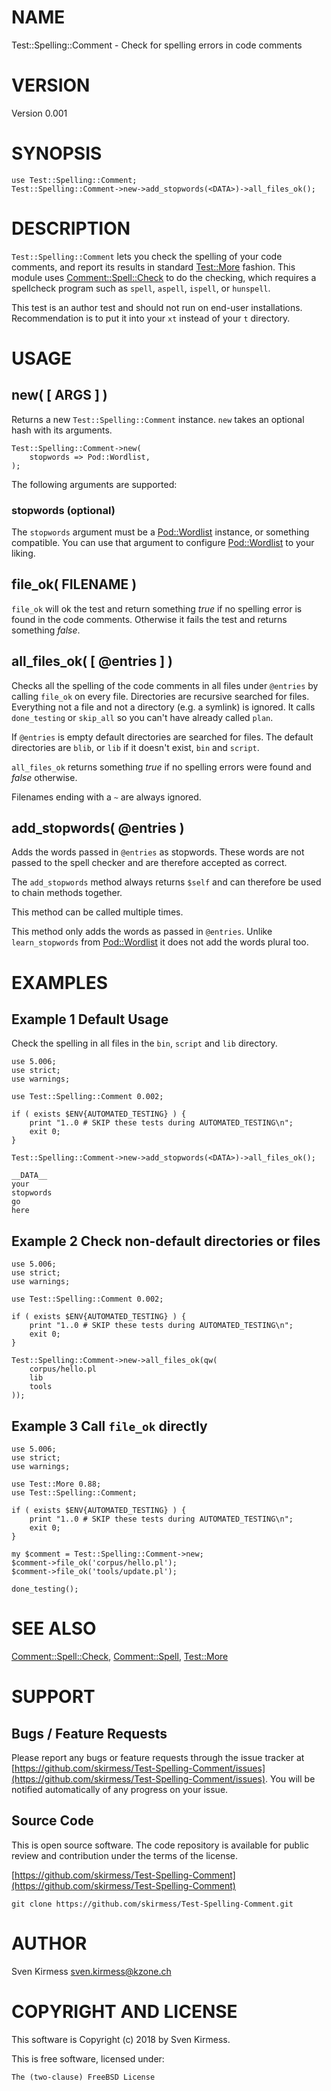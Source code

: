 # NAME

Test::Spelling::Comment - Check for spelling errors in code comments

# VERSION

Version 0.001

# SYNOPSIS

    use Test::Spelling::Comment;
    Test::Spelling::Comment->new->add_stopwords(<DATA>)->all_files_ok();

# DESCRIPTION

`Test::Spelling::Comment` lets you check the spelling of your code
comments, and report its results in standard [Test::More](https://metacpan.org/pod/Test::More)
fashion. This module uses [Comment::Spell::Check](https://metacpan.org/pod/Comment::Spell::Check) to
do the checking, which requires a spellcheck program such as `spell`,
`aspell`, `ispell`, or `hunspell`.

This test is an author test and should not run on end-user installations.
Recommendation is to put it into your `xt` instead of your `t` directory.

# USAGE

## new( \[ ARGS \] )

Returns a new `Test::Spelling::Comment` instance. `new` takes an optional
hash with its arguments.

    Test::Spelling::Comment->new(
        stopwords => Pod::Wordlist,
    );

The following arguments are supported:

### stopwords (optional)

The `stopwords` argument must be a [Pod::Wordlist](https://metacpan.org/pod/Pod::Wordlist) instance,
or something compatible. You can use that argument to configure
[Pod::Wordlist](https://metacpan.org/pod/Pod::Wordlist) to your liking.

## file\_ok( FILENAME )

`file_ok` will ok the test and return something _true_ if no spelling
error is found in the code comments. Otherwise it fails the test and returns
something _false_.

## all\_files\_ok( \[ @entries \] )

Checks all the spelling of the code comments in all files under `@entries`
by calling `file_ok` on every file. Directories are recursive searched for
files. Everything not a file and not a directory (e.g. a symlink) is
ignored. It calls `done_testing` or `skip_all` so you can't have already
called `plan`.

If `@entries` is empty default directories are searched for files. The
default directories are `blib`, or `lib` if it doesn't exist, `bin` and
`script`.

`all_files_ok` returns something _true_ if no spelling errors were found
and _false_ otherwise.

Filenames ending with a `~` are always ignored.

## add\_stopwords( @entries )

Adds the words passed in `@entries` as stopwords. These words are not
passed to the spell checker and are therefore accepted as correct.

The `add_stopwords` method always returns `$self` and can therefore be
used to chain methods together.

This method can be called multiple times.

This method only adds the words as passed in `@entries`. Unlike
`learn_stopwords` from [Pod::Wordlist](https://metacpan.org/pod/Pod::Wordlist) it does not add the
words plural too.

# EXAMPLES

## Example 1 Default Usage

Check the spelling in all files in the `bin`, `script` and `lib`
directory.

    use 5.006;
    use strict;
    use warnings;

    use Test::Spelling::Comment 0.002;

    if ( exists $ENV{AUTOMATED_TESTING} ) {
        print "1..0 # SKIP these tests during AUTOMATED_TESTING\n";
        exit 0;
    }

    Test::Spelling::Comment->new->add_stopwords(<DATA>)->all_files_ok();

    __DATA__
    your
    stopwords
    go
    here

## Example 2 Check non-default directories or files

    use 5.006;
    use strict;
    use warnings;

    use Test::Spelling::Comment 0.002;

    if ( exists $ENV{AUTOMATED_TESTING} ) {
        print "1..0 # SKIP these tests during AUTOMATED_TESTING\n";
        exit 0;
    }

    Test::Spelling::Comment->new->all_files_ok(qw(
        corpus/hello.pl
        lib
        tools
    ));

## Example 3 Call `file_ok` directly

    use 5.006;
    use strict;
    use warnings;

    use Test::More 0.88;
    use Test::Spelling::Comment;

    if ( exists $ENV{AUTOMATED_TESTING} ) {
        print "1..0 # SKIP these tests during AUTOMATED_TESTING\n";
        exit 0;
    }

    my $comment = Test::Spelling::Comment->new;
    $comment->file_ok('corpus/hello.pl');
    $comment->file_ok('tools/update.pl');

    done_testing();

# SEE ALSO

[Comment::Spell::Check](https://metacpan.org/pod/Comment::Spell::Check),
[Comment::Spell](https://metacpan.org/pod/Comment::Spell), [Test::More](https://metacpan.org/pod/Test::More)

# SUPPORT

## Bugs / Feature Requests

Please report any bugs or feature requests through the issue tracker
at [https://github.com/skirmess/Test-Spelling-Comment/issues](https://github.com/skirmess/Test-Spelling-Comment/issues).
You will be notified automatically of any progress on your issue.

## Source Code

This is open source software. The code repository is available for
public review and contribution under the terms of the license.

[https://github.com/skirmess/Test-Spelling-Comment](https://github.com/skirmess/Test-Spelling-Comment)

    git clone https://github.com/skirmess/Test-Spelling-Comment.git

# AUTHOR

Sven Kirmess <sven.kirmess@kzone.ch>

# COPYRIGHT AND LICENSE

This software is Copyright (c) 2018 by Sven Kirmess.

This is free software, licensed under:

    The (two-clause) FreeBSD License
